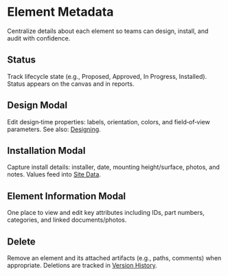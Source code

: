 # Element Metadata

Centralize details about each element so teams can design, install, and audit with confidence.

## Status
Track lifecycle state (e.g., Proposed, Approved, In Progress, Installed). Status appears on the canvas and in reports.

## Design Modal
Edit design‑time properties: labels, orientation, colors, and field‑of‑view parameters. See also: [Designing](design.md).

## Installation Modal
Capture install details: installer, date, mounting height/surface, photos, and notes. Values feed into [Site Data](../projects/site-data.md).

## Element Information Modal
One place to view and edit key attributes including IDs, part numbers, categories, and linked documents/photos.

## Delete
Remove an element and its attached artifacts (e.g., paths, comments) when appropriate. Deletions are tracked in [Version History](version-history.md).

